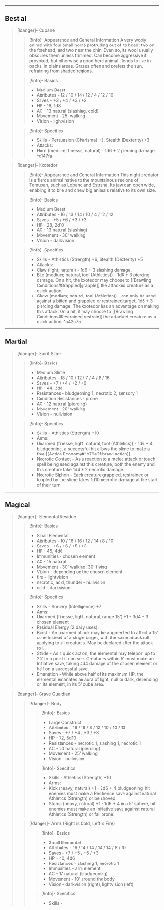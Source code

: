 -- - -
## Bestial

>[!danger]- Cupane
>>[!info]- Appearance and General Information
>>A very wooly animal with four small horns protruding out of its head: two on the forehead, and two near the chin. Even so, its  wool usually obscures them unless trimmed. Can become aggressive if provoked, but otherwise a good herd animal.
>>Tends to live in packs, in plains areas. Grazes often and prefers the sun, refraining from shaded regions.
>
>>[!info]- Basics
>>* Medium Beast
>>* Attributes - 12 / 10 / 14 / 12 / 4 / 12 / 10
>>* Saves - +3 / +4 / +3 / +2
>>* HP - 16, 1d8
>>* AC - 13 natural (slashing, cold)
>>* Movement - 25' walking
>>* Vision - lightvision
>
>>[!info]- Specifics
>>* Skills - Persuasion (Charisma) +2, Stealth (Dexterity) +3
>>* Attacks:
>>	* Horn (medium; finesse, natural) - 1d6 + 2 piercing damage.
^d147fa

>[!danger]- Kxotedor
>>[!info]- Appearance and General Information
>>This night predator is a fierce animal native to the mountainous regions of Temuþan, such as Loþano and Estrana. Its jaw can open wide, enabling it to bite and chew big animals relative to its own size.
>
>>[!info]- Basics
>>* Medium Beast
>>* Attributes - 16 / 13 / 14 / 10 / 4 / 12 / 12
>>* Saves - +5 / +6 / +3 / +3
>>* HP - 28, 2d10
>>* AC - 13 natural (slashing)
>>* Movement - 30' walking
>>* Vision - darkvision
>
>>[!info]- Specifics
>>* Skills - Athletics (Strength) +6, Stealth (Dexterity) +5
>>* Attacks:
>>	* Claw (light; natural) - 1d6 + 3 slashing damage.
>>	* Bite (medium; natural, tool (Athletics)) - 1d8 + 3 piercing damage. On a hit, the kxotedor may choose to [[Brawling Conditions#Grappled|grapple]] the attacked creature as a quick action.
>>	* Chew (medium; natural, tool (Athletics)) - can only be used against a bitten and grappled or restrained target, 1d6 + 3 piercing damage. The kxotedor has an advantage on making this attack. On a hit, it may choose to [[Brawling Conditions#Restrained|restrain]] the attacked creature as a quick action.
^a42c75

- - -
## Martial

>[!danger]- Spirit Slime
>>[!info]- Basics
>>* Medium Slime
>>* Attributes - 18 / 10 / 12 / 7 / 4 / 8 / 16
>>* Saves - +7 / +4 / +2 / +6
>>* HP - 44, 3d8
>>* Resistances - bludgeoning 1, necrotic 2, sensory 1
>>* Condition Resistances - prone
>>* AC - 12 natural (piercing)
>>* Movement - 20' walking
>>* Vision - nullvision
>
>>[!info]- Specifics
>>* Skills - Athletics (Strength) +10
>>* Arms:
>>	* Unarmed (finesse, light, natural, tool (Athletics)) - 1d6 + 4 bludgeoning, a successful hit allows the slime to make a free [[Action Economy#^b70e3f|brawl action]]
>>* Necrotic Contact - As a reaction to a melee attack or touch spell being used against this creature, both the enemy and this creature take 1d4 + 2 necrotic damage.
>>* Necrotic Siphon - Each creature grappled, restrained or toppled by the slime takes 1d10 necrotic damage at the start of their turn.


-- - - -
## Magical

>[!danger]- Elemental Residue
>>[!info]- Basics
>>* Small Elemental
>>* Attributes - 10 / 16 / 16 / 12 / 14 / 8 / 10  
>>* Saves - +6 / +6 / +5 / +3
>>* HP - 45, 4d6
>>* Immunities - chosen element
>>* AC - 15 natural
>>* Movement - 30' walking, 30' flying
>>* Vision - depending on the chosen element:
>>	* fire - lightvision
>>	* necrotic, acid, thunder - nullvision
>>	* cold - darkvision
>
>>[!info]- Specifics
>>* Skills - Sorcery (Intelligence) +7
>>* Arms:
>>	* Unarmed (finesse, light, natural, range 15') +1 - 3d4 + 3 chosen element
>>* Residual Energy (2 daily uses):
>>	* Burst - An unarmed attack may be augmented to affect a 15' cone instead of a single target, with the same attack roll applying to all creatures. May be declared after the attack roll.
>>	* Stride - As a quick action, the elemental may teleport up to 20' to a point it can see. Creatures within 5' must make an Initiative save, taking 4d4 damage of the chosen element or half on a successful save.
>>* Emanation - While above half of its maximum HP, the elemental emanates an aura of light, null or dark, depending on its element, in its 5' cube area.

>[!danger]- Grave Guardian
>>[!danger]- Body
>>>[!info]- Basics
>>>* Large Construct
>>>* Attributes - 18 / 16 / 8 / 12 / 10 / 10 / 10
>>>* Saves - +7 / +4 / +3 / +3
>>>* HP - 72, 5d10
>>>* Resistances - necrotic 1, slashing 1, necrotic 1
>>>* AC - 20 natural (piercing)
>>>* Movement - 25' walking
>>>* Vision - nullvision
>>
>>>[!info]- Specifics
>>>* Skills - Athletics (Strength) +10
>>>* Arms:
>>>	* Kick (heavy, natural) +1 - 2d6 + 4 bludgeoning, hit enemies must make a Resilience save against natural Athletics (Strength) or be shoved.
>>>	* Stomp (heavy, natural) +1 - 1d6 + 4 in a 5' sphere, hit enemies must make an Initiative save against natural Athletics (Strength) or fall prone.
>
>>[!danger]- Arms (Right is Cold, Left is Fire)
>>>[!info]- Basics
>>>* Small Elemental
>>>* Attributes - 16 / 14 / 14 / 14 / 14 / 8 / 10
>>>* Saves - +7 / +5 / +5 / +3
>>>* HP - 40, 4d6
>>>* Resistances - slashing 1, necrotic 1
>>>* Immunities - arm element
>>>* AC - 17 natural (bludgeoning)
>>>* Movement - 10' around the body
>>>* Vision - darkvision (right), lightvision (left)
>>
>>>[!info]- Specifics
>>>* Skills - 